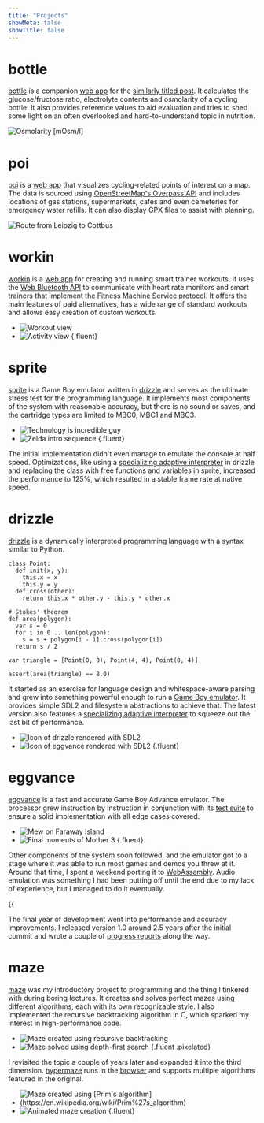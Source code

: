 ```yaml
---
title: "Projects"
showMeta: false
showTitle: false
---
```

# bottle
[bottle](https://github.com/jsmolka/bottle) is a companion [web app](https://bottle.smolka.dev/) for the [similarly titled post](/posts/the-bottle). It calculates the glucose/fructose ratio, electrolyte contents and osmolarity of a cycling bottle. It also provides reference values to aid evaluation and tries to shed some light on an often overlooked and hard-to-understand topic in nutrition.

![](img/tonicity.svg "Osmolarity [mOsm/l]")

# poi
[poi](https://github.com/jsmolka/poi) is a [web app](https://poi.smolka.dev) that visualizes cycling-related points of interest on a map. The data is sourced using [OpenStreetMap's Overpass API](https://wiki.openstreetmap.org/wiki/Overpass_API) and includes locations of gas stations, supermarkets, cafes and even cemeteries for emergency water refills. It can also display GPX files to assist with planning.

![](img/poi.png "Route from Leipzig to Cottbus")

# workin
[workin](https://github.com/jsmolka/workin) is a [web app](https://workin.smolka.dev) for creating and running smart trainer workouts. It uses the [Web Bluetooth API](https://developer.mozilla.org/en-US/docs/Web/API/Web_Bluetooth_API) to communicate with heart rate monitors and smart trainers that implement the [Fitness Machine Service protocol](https://www.bluetooth.com/specifications/specs/fitness-machine-service-1-0/). It offers the main features of paid alternatives, has a wide range of standard workouts and allows easy creation of custom workouts.

- ![](img/workout.png "Workout view")
- ![](img/activity.png "Activity view")
{.fluent}

# sprite
[sprite](https://github.com/jsmolka/sprite) is a Game Boy emulator written in [drizzle](#drizzle) and serves as the ultimate stress test for the programming language. It implements most components of the system with reasonable accuracy, but there is no sound or saves, and the cartridge types are limited to MBC0, MBC1 and MBC3.

- ![](img/technology.png "Technology is incredible guy")
- ![](img/zelda.png "Zelda intro sequence")
{.fluent}

The initial implementation didn't even manage to emulate the console at half speed. Optimizations, like using a [specializing adaptive interpreter](/posts/a-new-hope/#specializing-adaptive-interpreter) in drizzle and replacing the class with free functions and variables in sprite, increased the performance to 125%, which resulted in a stable frame rate at native speed.

# drizzle
[drizzle](https://github.com/jsmolka/drizzle) is a dynamically interpreted programming language with a syntax similar to Python.

```drizzle
class Point:
  def init(x, y):
    this.x = x
    this.y = y
  def cross(other):
    return this.x * other.y - this.y * other.x

# Stokes' theorem
def area(polygon):
  var s = 0
  for i in 0 .. len(polygon):
    s = s + polygon[i - 1].cross(polygon[i])
  return s / 2

var triangle = [Point(0, 0), Point(4, 4), Point(0, 4)]

assert(area(triangle) == 8.0)
```

It started as an exercise for language design and whitespace-aware parsing and grew into something powerful enough to run a [Game Boy emulator](#sprite). It provides simple SDL2 and filesystem abstractions to achieve that. The latest version also features a [specializing adaptive interpreter](/posts/a-new-hope/#specializing-adaptive-interpreter) to squeeze out the last bit of performance.

- ![](img/icon-drizzle.png "Icon of drizzle rendered with SDL2")
- ![](img/icon-eggvance.png "Icon of eggvance rendered with SDL2")
{.fluent}

# eggvance
[eggvance](https://github.com/jsmolka/eggvance) is a fast and accurate Game Boy Advance emulator. The processor grew instruction by instruction in conjunction with its [test suite](https://github.com/jsmolka/gba-tests) to ensure a solid implementation with all edge cases covered.

- ![](img/mew.png "Mew on Faraway Island")
- ![](img/mother.png "Final moments of Mother 3")
{.fluent}

Other components of the system soon followed, and the emulator got to a stage where it was able to run most games and demos you threw at it. Around that time, I spent a weekend porting it to [WebAssembly](https://eggvance.smolka.dev). Audio emulation was something I had been putting off until the end due to my lack of experience, but I managed to do it eventually.

{{<audio src="audio/battle-frontier.mp3" caption="Pokémon Emerald battle frontier theme">}}

The final year of development went into performance and accuracy improvements. I released version 1.0 around 2.5 years after the initial commit and wrote a couple of [progress reports](/tags/eggvance/) along the way.

# maze
[maze](https://github.com/jsmolka/maze) was my introductory project to programming and the thing I tinkered with during boring lectures. It creates and solves perfect mazes using different algorithms, each with its own recognizable style. I also implemented the recursive backtracking algorithm in C, which sparked my interest in high-performance code.

- ![](img/maze.png "Maze created using recursive backtracking")
- ![](img/maze-solution.png "Maze solved using depth-first search")
{.fluent .pixelated}

I revisited the topic a couple of years later and expanded it into the third dimension. [hypermaze](https://github.com/jsmolka/hypermaze) runs in the [browser](https://hypermaze.smolka.dev) and supports multiple algorithms featured in the original.

- ![](img/hypermaze.png "Maze created using [Prim's algorithm](https://en.wikipedia.org/wiki/Prim%27s_algorithm)")
- ![](img/hypermaze-creation.png "Animated maze creation")
{.fluent}

